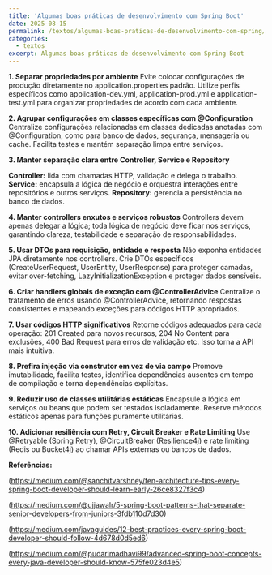 ```yaml
---
title: 'Algumas boas práticas de desenvolvimento com Spring Boot'
date: 2025-08-15
permalink: /textos/algumas-boas-praticas-de-desenvolvimento-com-spring/
categories:
  - textos
excerpt: Algumas boas práticas de desenvolvimento com Spring Boot
---
```


**1. Separar propriedades por ambiente** Evite colocar configurações de produção diretamente no application.properties padrão. Utilize perfis específicos como application-dev.yml, application-prod.yml e application-test.yml para organizar propriedades de acordo com cada ambiente.

**2. Agrupar configurações em classes específicas com @Configuration** Centralize configurações relacionadas em classes dedicadas anotadas com @Configuration, como para banco de dados, segurança, mensageria ou cache. Facilita testes e mantém separação limpa entre serviços.

**3. Manter separação clara entre Controller, Service e Repository**

**Controller:** lida com chamadas HTTP, validação e delega o trabalho.
**Service:** encapsula a lógica de negócio e orquestra interações entre repositórios e outros serviços.
**Repository:** gerencia a persistência no banco de dados.

**4. Manter controllers enxutos e serviços robustos** Controllers devem apenas delegar a lógica; toda lógica de negócio deve ficar nos serviços, garantindo clareza, testabilidade e separação de responsabilidades.

**5. Usar DTOs para requisição, entidade e resposta** Não exponha entidades JPA diretamente nos controllers. Crie DTOs específicos (CreateUserRequest, UserEntity, UserResponse) para proteger camadas, evitar over-fetching, LazyInitializationException e proteger dados sensíveis.

**6. Criar handlers globais de exceção com @ControllerAdvice** Centralize o tratamento de erros usando @ControllerAdvice, retornando respostas consistentes e mapeando exceções para códigos HTTP apropriados.

**7. Usar códigos HTTP significativos** Retorne códigos adequados para cada operação: 201 Created para novos recursos, 204 No Content para exclusões, 400 Bad Request para erros de validação etc. Isso torna a API mais intuitiva.

**8. Prefira injeção via construtor em vez de via campo** Promove imutabilidade, facilita testes, identifica dependências ausentes em tempo de compilação e torna dependências explícitas.

**9. Reduzir uso de classes utilitárias estáticas** Encapsule a lógica em serviços ou beans que podem ser testados isoladamente. Reserve métodos estáticos apenas para funções puramente utilitárias.

**10. Adicionar resiliência com Retry, Circuit Breaker e Rate Limiting** Use @Retryable (Spring Retry), @CircuitBreaker (Resilience4j) e rate limiting (Redis ou Bucket4j) ao chamar APIs externas ou bancos de dados.

**Referências:**

(https://medium.com/@sanchitvarshney/ten-architecture-tips-every-spring-boot-developer-should-learn-early-26ce8327f3c4)

(https://medium.com/@ujjawalr/5-spring-boot-patterns-that-separate-senior-developers-from-juniors-3fdb110d7d30)

(https://medium.com/javaguides/12-best-practices-every-spring-boot-developer-should-follow-4d678d0d5ed6)

(https://medium.com/@pudarimadhavi99/advanced-spring-boot-concepts-every-java-developer-should-know-575fe023d4e5)
